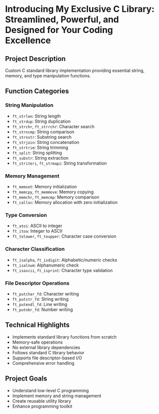 # Introducing My Exclusive C Library: Streamlined, Powerful, and Designed for Your Coding Excellence

## Project Description
Custom C standard library implementation providing essential string, memory, and type manipulation functions.

## Function Categories

### String Manipulation
- `ft_strlen`: String length
- `ft_strdup`: String duplication
- `ft_strchr`, `ft_strrchr`: Character search
- `ft_strncmp`: String comparison
- `ft_strnstr`: Substring search
- `ft_strjoin`: String concatenation
- `ft_strtrim`: String trimming
- `ft_split`: String splitting
- `ft_substr`: String extraction
- `ft_striteri`, `ft_strmapi`: String transformation

### Memory Management
- `ft_memset`: Memory initialization
- `ft_memcpy`, `ft_memmove`: Memory copying
- `ft_memchr`, `ft_memcmp`: Memory comparison
- `ft_calloc`: Memory allocation with zero initialization

### Type Conversion
- `ft_atoi`: ASCII to integer
- `ft_itoa`: Integer to ASCII
- `ft_tolower`, `ft_toupper`: Character case conversion

### Character Classification
- `ft_isalpha`, `ft_isdigit`: Alphabetic/numeric checks
- `ft_isalnum`: Alphanumeric check
- `ft_isascii`, `ft_isprint`: Character type validation

### File Descriptor Operations
- `ft_putchar_fd`: Character writing
- `ft_putstr_fd`: String writing
- `ft_putendl_fd`: Line writing
- `ft_putnbr_fd`: Number writing

## Technical Highlights
- Implements standard library functions from scratch
- Memory-safe operations
- No external library dependencies
- Follows standard C library behavior
- Supports file descriptor-based I/O
- Comprehensive error handling

## Project Goals
- Understand low-level C programming
- Implement memory and string management
- Create reusable utility library
- Enhance programming toolkit
